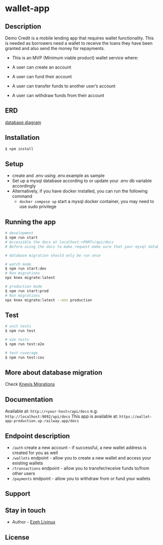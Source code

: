 # wallet-app

## Description

Demo Credit is a mobile lending app that requires wallet functionality. This is needed as borrowers need a wallet to receive the loans they have been granted and also send the money for repayments.


- This is an MVP (Minimum viable product)  wallet service where:

- A user can create an account
- A user can fund their account
- A user can transfer funds to another user’s account
- A user can withdraw funds from their account

## ERD
[database diagram](https://dbdesigner.page.link/NrAFgybVrPrQqhUR6)

## Installation

```bash
$ npm install
```

## Setup
 - create and .env using .env.example as sample
 - Set up a mysql database according to or update your .env db variable accordingly
  - Alternatively, if you have docker installed, you can run the following command
    - `docker compose up` start a mysql docker container, you may need to use sudo privilege

## Running the app

```bash
# development
$ npm run start
# Accessible the docs at localhost:<PORT>/api/docs
# Before using the docs to make request make sure that your mysql database configured and is running 

# database migration should only be run once

# watch mode
$ npm run start:dev
# Run migrations
npx knex migrate:latest

# production mode
$ npm run start:prod
# Run migrations
npx knex migrate:latest --env production
```

## Test

```bash
# unit tests
$ npm run test

# e2e tests
$ npm run test:e2e

# test coverage
$ npm run test:cov
```
## More about database migration
Check [Knexjs Migrations](https://knexjs.org/guide/migrations.html#migration-cli)

## Documentation
Available at: `http://<your-host>/api/docs` e.g: `http://localhost:9092/api/docs`
This app is available at: `https://wallet-app-production.up.railway.app/docs`

## Endpoint description
- `/auth` create a new account - if successful, a new wallet address is created for you as well
- `/wallets` endpoint - allow you to create a new wallet and access your existing wallets
- `/transactions` endpoint - allow you to transfer/receive funds to/from other users 
- `/payments` endpoint - allow you to withdraw from or fund your wallets

## Support


## Stay in touch

- Author - [Ezeh Livinus](https://linkedin.com/in/ezehlivinus)

## License

